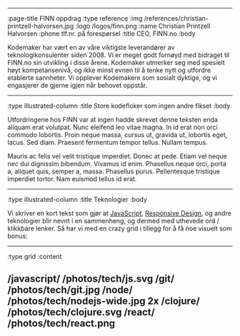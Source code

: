 --------------------------------------------------------------------------------
:page-title FINN oppdrag
:type reference
:img /references/christian-printzell-halvorsen.jpg
:logo /logos/finn.png
:name Christian Printzell Halvorsen
:phone tlf.nr. på forespørsel
:title CEO, FINN.no
:body

Kodemaker har vært en av våre viktigste leverandører av teknologikonsulenter
siden 2008. Vi er meget godt fornøyd med bidraget til FINN.no
sin utvikling i disse årene. Kodemaker utmerker seg med spesielt høyt
kompetansenivå, og ikke minst evnen til å tenke nytt og utfordre etablerte
sannheter. Vi opplever Kodemakere som sosialt dyktige, og vi engasjerer de
gjerne igjen når behovet oppstår.

--------------------------------------------------------------------------------
:type illustrated-column
:title Store kodefloker som ingen andre fikset
:body

Utfordringene hos FINN var at ingen hadde skrevet denne teksten enda aliquam
erat volutpat. Nunc eleifend leo vitae magna. In id erat non orci commodo
lobortis. Proin neque massa, cursus ut, gravida ut, lobortis eget, lacus. Sed
diam. Praesent fermentum tempor tellus. Nullam tempus.

Mauris ac felis vel velit tristique imperdiet. Donec at pede. Etiam vel neque
nec dui dignissim bibendum. Vivamus id enim. Phasellus neque orci, porta a,
aliquet quis, semper a, massa. Phasellus purus. Pellentesque tristique imperdiet
tortor. Nam euismod tellus id erat.

--------------------------------------------------------------------------------
:type illustrated-column
:title Teknologier
:body

Vi skriver en kort tekst som gjør at [JavaScript](/javascript/),
[Responsive Design](/responsive-design/), og andre teknologier blir nevnt i en
sammenheng, og dermed med uthevede ord / klikkbare lenker. Så har vi med en
crazy grid i tillegg for å få noe visuelt som bonus:

--------------------------------------------------------------------------------
:type grid
:content

/javascript/                       /photos/tech/js.svg
/git/                              /photos/tech/git.jpg
/node/                             /photos/tech/nodejs-wide.jpg 2x
/clojure/                          /photos/tech/clojure.svg
/react/                            /photos/tech/react.png
--------------------------------------------------------------------------------
